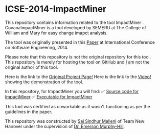 # ICSE-2014-ImpactMiner

This repository contains information related to the tool ImpactMiner . CovanaImpactMiner is a tool developed by SEMERU at The College of William and Mary for easy change imapct analysis.

The tool was originally presented in this [Paper](http://www.cs.wm.edu/~denys/pubs/ImpactMiner_ICSE'14_CRC.pdf) at International Conference on Software Engineering, 2014.

Please note that this repository is not the original repository for this tool. This repository is merely for hosting the tool on GitHub and [I](https://github.com/smallen3) am not the original author of this tool.

Here is the link to the [Original Project Page!](http://www.cs.wm.edu/semeru/ImpactMiner/)
Here is the link to the [Video!](http://www.cs.wm.edu/semeru/ImpactMiner/) showing the demonstration of the tool.

In this repository, for ImpactMiner you will find:
 :white_check_mark: [Source code for ImpactMiner](http://www.cs.wm.edu/semeru/ImpactMiner/ImpactMiner-SRC.zip)
 :white_check_mark: [Executable for ImpactMiner](http://www.cs.wm.edu/semeru/ImpactMiner/edu.wm.ImpactMiner_0.6.0.jar)
 
 This tool was certified as unworkable as it wasn't functioning as per the guidelines in the paper.

This repository was constructed by [Sai Sindhur Malleni](https://github.com/smallen3) of Team New Hanover under the supervision of [Dr. Emerson Murphy-Hill](https://github.com/CaptainEmerson).
